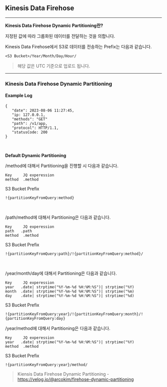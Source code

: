 ## Kinesis Data Firehose
---
**Kinesis Data Firehose Dynamic Partitioning란?**

지정된 값에 따라 그룹화된 데이터를 전달하는 것을 의합니다.

Kinesis Data Firehose에서 S3로 데이터를 전송하는 Prefix는 다음과 같습니다.
```
<S3 Bucket>/Year/Month/Day/Hour/
```
> 해당 값은 UTC 기준으로 업로드 됩니다.

---
### Kinesis Data Firehose Dynamic Partitioning
#### Example Log
```
{
   "date": 2023-08-06 11:27:45,
   "ip: 127.0.0.1,
   "methods": "GET"
   "path": /v1/app,
   "protocol": HTTP/1.1,
   "statusCode: 200
}
```

<br>

**Default Dynamic Partitioning**

<S3 Bucket>/method에 대해서 Partitioning을 진행할 시 다음과 같습니다.
```
Key     JQ experession
method  .method
```
S3 Bucket Prefix
```
!{partitionKeyFromQuery:method}
```

<br>

<S3 Bucket>/path/method에 대해서 Partitioning은 다음과 같습니다.
```
Key     JQ experession
path   .path
method  .method
```
S3 Bucket Prefix
```
!{partitionKeyFromQuery:path}/!{partitionKeyFromQuery:method}/
```

<br>

<S3 Bucket>/year/month/day에 대해서 Partitioning은 다음과 같습니다.
```
Key     JQ experession
year   .date| strptime("%Y-%m-%d %H:%M:%S")| strptime("%Y)
month  .date| strptime("%Y-%m-%d %H:%M:%S")| strptime("%m)
day    .date| strptime("%Y-%m-%d %H:%M:%S")| strptime("%d)
```
S3 Bucket Prefix
```
!{partitionKeyFromQuery:year}/!{partitionKeyFromQuery:month}/!{partitionKeyFromQuery:day}
```

<S3 Bucket>/year/method에 대해서 Partitioning은 다음과 같습니다.
```
Key     JQ experession
year   .date| strptime("%Y-%m-%d %H:%M:%S")| strptime("%Y)
method  .method
```
S3 Bucket Prefix
```
!{partitionKeyFromQuery:year}/method/
```

> Kiensis Data Firehose Dynamic Partitioning - https://velog.io/@arcokim/firehose-dynamic-partitioning